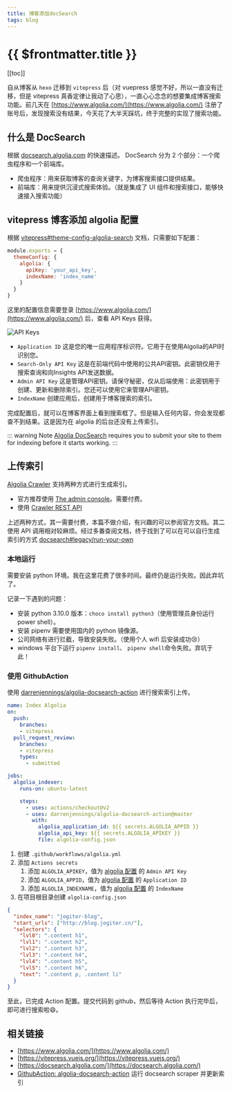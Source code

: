 ```yaml
---
title: 博客添加docSearch
tags: blog
---
```


# {{ $frontmatter.title }}

[[toc]]

自从博客从 `hexo` 迁移到 `vitepress` 后（对 vuepress 感觉不好，所以一直没有迁移，但是 vitepress 真香定律让我动了心思），一直心心念念的想要集成博客搜索功能。前几天在 [https://www.algolia.com/](https://www.algolia.com/) 注册了账号后，发现搜索没有结果，今天花了大半天踩坑，终于完整的实现了搜索功能。

## 什么是 DocSearch

根据 [docsearch.algolia.com](https://docsearch.algolia.com/docs/what-is-docsearch/) 的快速描述。 DocSearch 分为 2 个部分：一个爬虫程序和一个前端库。

* 爬虫程序：用来获取博客的查询关键字，为博客搜索接口提供结果。
* 前端库：用来提供沉浸式搜索体验。（就是集成了 UI 组件和搜索接口，能够快速接入搜索功能）

## vitepress 博客添加 algolia 配置

根据 [vitepress#theme-config-algolia-search](https://vitepress.vuejs.org/config/algolia-search.html) 文档，只需要如下配置：

```js
module.exports = {
  themeConfig: {
    algolia: {
      apiKey: 'your_api_key',
      indexName: 'index_name'
    }
  }
}
```

这里的配置信息需要登录 [https://www.algolia.com/](https://www.algolia.com/) 后，查看 API Keys 获得。

![API Keys](/public/algolia-api-keys.jpg)

* `Application ID` 这是您的唯一应用程序标识符。它用于在使用Algolia的API时识别您。
* `Search-Only API Key` 这是在前端代码中使用的公共API密钥。此密钥仅用于搜索查询和向Insights API发送数据。
* `Admin API Key` 这是管理API密钥。请保守秘密，仅从后端使用：此密钥用于创建、更新和删除索引。您还可以使用它来管理API密钥。
* `IndexName` 创建应用后，创建用于博客搜索的索引。

完成配置后，就可以在博客界面上看到搜索框了。但是输入任何内容，你会发现都查不到结果。这是因为在 algolia 的后台还没有上传索引。

::: warning Note
[Algolia DocSearch](https://community.algolia.com/docsearch/) requires you to submit your site to them for indexing before it starts working.
:::

## 上传索引

[Algolia Crawler](https://www.algolia.com/doc/tools/crawler/getting-started/overview/) 支持两种方式进行生成索引。

* 官方推荐使用 [The admin console](https://crawler.algolia.com/admin/)。需要付费。
* 使用 [Crawler REST API](https://www.algolia.com/doc/tools/crawler/apis/crawler-rest-api)

上述两种方式，其一需要付费，本篇不做介绍，有兴趣的可以参阅官方文档。其二使用 API 调用相对较麻烦。经过多番查阅文档，终于找到了可以在可以自行生成索引的方式 [docsearch#legacy/run-your-own](https://docsearch.algolia.com/docs/legacy/run-your-own)

### 本地运行

需要安装 python 环境。我在这里花费了很多时间。最终仍是运行失败。因此弃坑了。

记录一下遇到的问题：

* 安装 python 3.10.0 版本：`choco install python3`（使用管理员身份运行 power shell）。
* 安装 pipenv 需要使用国内的 python 镜像源。
* 公司网络有进行拦截，导致安装失败。（使用个人 wifi 后安装成功:cry:）
* windows 平台下运行 `pipenv install`、 `pipenv shell`命令失败。弃坑于此！

### 使用 GithubAction

使用 [darrenjennings/algolia-docsearch-action](https://github.com/darrenjennings/algolia-docsearch-action) 进行搜索索引上传。

```yaml
name: Index Algolia
on:
  push:
    branches:
    - vitepress
  pull_request_review:
    branches:
    - vitepress
    types:
      - submitted

jobs:
  algolia_indexer:
    runs-on: ubuntu-latest

    steps:
      - uses: actions/checkout@v2
      - uses: darrenjennings/algolia-docsearch-action@master
        with:
          algolia_application_id: ${{ secrets.ALGOLIA_APPID }}
          algolia_api_key: ${{ secrets.ALGOLIA_APIKEY }}
          file: algolia-config.json
```

1. 创建 `.github/workflows/algolia.yml`
2. 添加 `Actions secrets`
   1. 添加 `ALGOLIA_APIKEY`，值为 [algolia 配置](#vitepress-博客添加-algolia-配置) 的 `Admin API Key`
   2. 添加 `ALGOLIA_APPID`，值为 [algolia 配置](#vitepress-博客添加-algolia-配置) 的 `Application ID`
   3. 添加 `ALGOLIA_INDEXNAME`，值为 [algolia 配置](#vitepress-博客添加-algolia-配置) 的 `IndexName`
3. 在项目根目录创建 `algolia-config.json`

```json
{
  "index_name": "jogiter-blog",
  "start_urls": ["http://blog.jogiter.cn/"],
  "selectors": {
    "lvl0": ".content h1",
    "lvl1": ".content h2",
    "lvl2": ".content h3",
    "lvl3": ".content h4",
    "lvl4": ".content h5",
    "lvl5": ".content h6",
    "text": ".content p, .content li"
  }
}
```

至此，已完成 Action 配置。提交代码到 github，然后等待 Action 执行完毕后，即可进行搜索啦:smile:。

## 相关链接

* [https://www.algolia.com/](https://www.algolia.com/)
* [https://vitepress.vuejs.org/](https://vitepress.vuejs.org/)
* [https://docsearch.algolia.com/](https://docsearch.algolia.com/)
* [GithubAction: algolia-docsearch-action](https://github.com/darrenjennings/algolia-docsearch-action) 运行 docsearch scraper 并更新索引

